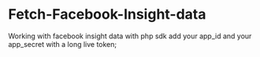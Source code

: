 # Fetch-Facebook-Insight-data
Working with facebook insight data with php sdk
add your app_id and your app_secret  with a long live token;
